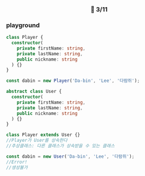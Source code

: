 ### <p align="center">📆 3/11</p>

### playground

```typescript
class Player {
  constructor(
    private firstName: string,
    private lastName: string,
    public nickname: string
  ) {}
}

const dabin = new Player('Da-bin', 'Lee', '다람쥐');
```

```typescript
abstract class User {
  constructor(
    private firstName: string,
    private lastName: string,
    public nickname: string
  ) {}
}

class Player extends User {}
//Player가 User를 상속한다
//추상클래스: 다른 클래스가 상속받을 수 있는 클래스

const dabin = new User('Da-bin', 'Lee', '다람쥐');
//Error!
//생성불가
```
